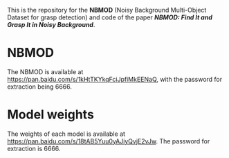 This is the repository for the **NBMOD** (Noisy Background Multi-Object Dataset for grasp detection) and code of the paper ***NBMOD: Find It and Grasp It in Noisy Background***.

# NBMOD
The NBMOD is available at https://pan.baidu.com/s/1kHtTKYkqFciJpfiMkEENaQ, with the password for extraction being 6666.

# Model weights
The weights of each model is available at https://pan.baidu.com/s/18tAB5Yuu0yAJiyQvjE2vJw. The password for extraction is 6666.

